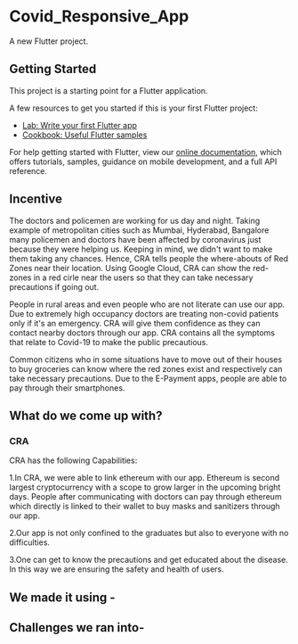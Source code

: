 # Covid_Responsive_App

A new Flutter project.

## Getting Started

This project is a starting point for a Flutter application.

A few resources to get you started if this is your first Flutter project:

- [Lab: Write your first Flutter app](https://flutter.dev/docs/get-started/codelab)
- [Cookbook: Useful Flutter samples](https://flutter.dev/docs/cookbook)

For help getting started with Flutter, view our
[online documentation](https://flutter.dev/docs), which offers tutorials,
samples, guidance on mobile development, and a full API reference.


## Incentive

The doctors and policemen are working for us day and night. Taking example of metropolitan cities such as Mumbai, Hyderabad, Bangalore
many policemen and doctors have been affected by coronavirus just because they were helping us. Keeping in mind, we didn't want to make them
taking any chances. Hence, CRA tells people the where-abouts of Red Zones near their location. Using Google Cloud, CRA can show the red-zones in a red cirle near the users so that they can take necessary precautions if going out.

People in rural areas and even people who are not literate can use our app. Due to extremely high occupancy doctors
are treating non-covid patients only if it's an emergency. CRA will give them confidence as they can contact nearby doctors through our app.
CRA contains all the symptoms that relate to Covid-19 to make the public precautious.

Common citizens who in some situations have to move out of their houses to buy groceries can know where the red zones exist
and respectively can take necessary precautions. Due to the E-Payment apps, people are able to pay through their smartphones.

## What do we come up with?

### CRA

CRA has the following Capabilities:

1.In CRA, we were able to link ethereum with our app. Ethereum is second largest cryptocurrency with a scope to grow larger in the upcoming bright days.
People after communicating with doctors can pay through ethereum which directly is linked to their wallet to buy
masks and sanitizers through our app.

2.Our app is not only confined to the graduates but also to everyone with no difficulties.

3.One can get to know the precautions and get educated about the disease. In this way we are ensuring the safety and health of users.



## We made it using -




## Challenges we ran into-




